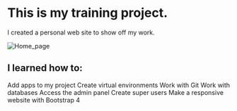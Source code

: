 # This is my training project.

I created a personal web site to show off my work.

![Home_page](https://user-images.githubusercontent.com/16067405/89510988-35d87d00-d7c9-11ea-9622-94d9e04c068c.png)



## I learned how to: 

Add apps to my project
Create virtual environments
Work with Git
Work with databases
Access the admin panel
Create super users
Make a responsive website with Bootstrap 4
